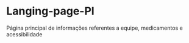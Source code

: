 # Langing-page-PI
Página principal de informações referentes a equipe, medicamentos e acessibilidade
